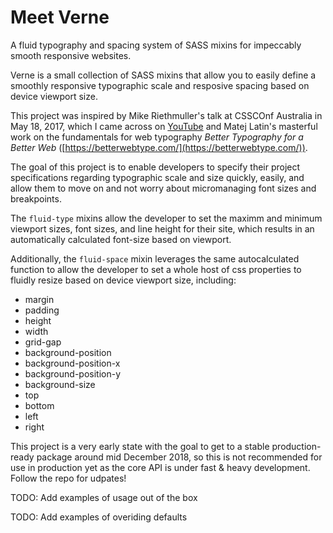 # Meet Verne

A fluid typography and spacing system of SASS mixins for impeccably smooth responsive websites. 

Verne is a small collection of SASS mixins that allow you to easily define a smoothly responsive typographic scale and resposive spacing based on device viewport size.

This project was inspired by Mike Riethmuller's talk at CSSCOnf Australia in May 18, 2017, which I came across on [YouTube](https://youtu.be/mAvQUIKtW_Y) and Matej Latin's masterful work on the fundamentals for web typography *Better Typography for a Better Web* ([https://betterwebtype.com/](https://betterwebtype.com/)).

The goal of this project is to enable developers to specify their project specifications regarding typographic scale and size quickly, easily, and allow them to move on and not worry about micromanaging font sizes and breakpoints.

The `fluid-type` mixins allow the developer to set the maximm and minimum viewport sizes, font sizes, and line height for their site, which results in an automatically calculated font-size based on viewport.

Additionally, the `fluid-space` mixin leverages the same autocalculated function to allow the developer to set a whole host of css properties to fluidly resize based on device viewport size, including:
  * margin
  * padding
  * height
  * width
  * grid-gap
  * background-position
  * background-position-x
  * background-position-y
  * background-size
  * top
  * bottom
  * left
  * right

This project is a very early state with the goal to get to a stable production-ready package around mid December 2018, so this is not recommended for use in production yet as the core API is under fast & heavy development.
Follow the repo for udpates!


TODO: Add examples of usage out of the box

TODO: Add examples of overiding defaults